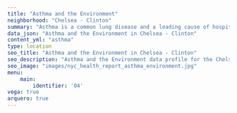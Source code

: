 ```yaml
---
title: "Asthma and the Environment"
neighborhood: "Chelsea - Clinton"
summary: "Asthma is a common lung disease and a leading cause of hospitalizations for children under 15 years old. This report provides a summary of asthma indicators by neighborhood. It also describes housing and neighborhood characteristics that can make asthma worse."
data_json: "Asthma and the Environment in Chelsea - Clinton"
content_yml: "asthma"
type: location
seo_title: "Asthma and the Environment in Chelsea - Clinton"
seo_description: "Asthma and the Environment data profile for the Chelsea - Clinton neighborhood of NYC."
seo_image: "images/nyc_health_report_asthma_environment.jpg"
menu:
    main:
        identifier: '04'
vega: true
arquero: true
---
```

